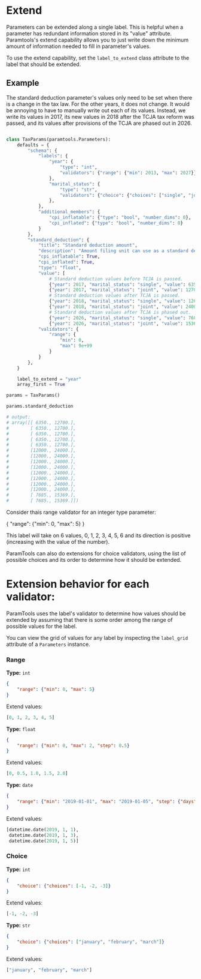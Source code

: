 # Extend

Parameters can be extended along a single label. This is helpful when a parameter has redundant information stored in its "value" attribute. Paramtools's extend capability allows you to just write down the minimum amount of information needed to fill in parameter's values.

To use the extend capability, set the `label_to_extend` class attribute to the label that should be extended.

## Example

The standard deduction parameter's values only need to be set when there is a change in the tax law. For the other years, it does not change. It would be annoying to have to manually write out each of its values. Instead, we write its values in 2017, its new values in 2018 after the TCJA tax reform was passed, and its values after provisions of the TCJA are phased out in 2026.

```python

class TaxParams(paramtools.Parameters):
    defaults = {
        "schema": {
            "labels": {
                "year": {
                    "type": "int",
                    "validators": {"range": {"min": 2013, "max": 2027}}
                },
                "marital_status": {
                    "type": "str",
                    "validators": {"choice": {"choices": ["single", "joint"]}}
                },
            },
            "additional_members": {
                "cpi_inflatable": {"type": "bool", "number_dims": 0},
                "cpi_inflated": {"type": "bool", "number_dims": 0}
            }
        },
        "standard_deduction": {
            "title": "Standard deduction amount",
            "description": "Amount filing unit can use as a standard deduction.",
            "cpi_inflatable": True,
            "cpi_inflated": True,
            "type": "float",
            "value": [
                # Standard deduction values before TCJA is passed.
                {"year": 2017, "marital_status": "single", "value": 6350},
                {"year": 2017, "marital_status": "joint", "value": 12700},
                # Standard deduction values after TCJA is passed.
                {"year": 2018, "marital_status": "single", "value": 12000},
                {"year": 2018, "marital_status": "joint", "value": 24000},
                # Standard deduction values after TCJA is phased out.
                {"year": 2026, "marital_status": "single", "value": 7685},
                {"year": 2026, "marital_status": "joint", "value": 15369}],
            "validators": {
                "range": {
                    "min": 0,
                    "max": 9e+99
                }
            }
        },
    }

    label_to_extend = "year"
    array_first = True

params = TaxParams()

params.standard_deduction

# output:
# array([[ 6350., 12700.],
#        [ 6350., 12700.],
#        [ 6350., 12700.],
#        [ 6350., 12700.],
#        [ 6350., 12700.],
#        [12000., 24000.],
#        [12000., 24000.],
#        [12000., 24000.],
#        [12000., 24000.],
#        [12000., 24000.],
#        [12000., 24000.],
#        [12000., 24000.],
#        [12000., 24000.],
#        [ 7685., 15369.],
#        [ 7685., 15369.]])
```

 Consider thais range validator for an integer type parameter:

{
    "range": {"min": 0, "max": 5}
}

This label will take on 6 values, 0, 1, 2, 3, 4, 5, 6 and its direction is positive (increasing with the value of the number).

ParamTools can also do extensions for choice validators, using the list of possible choices and its order to determine how it should be extended.


# Extension behavior for each validator:

ParamTools uses the label's validator to determine how values should be extended by assuming that there is some order among the range of possible values for the label.

You can view the grid of values for any label by inspecting the `label_grid` attribute of a `Parameters` instance.

### Range

**Type:** `int`

```json
{
    "range": {"min": 0, "max": 5}
}
```

Extend values:

```python
[0, 1, 2, 3, 4, 5]
```

**Type:** `float`

```json
{
    "range": {"min": 0, "max": 2, "step": 0.5}
}
```

Extend values:

```python
[0, 0.5, 1.0, 1.5, 2.0]
```

**Type:** `date`

```json
{
    "range": {"min": "2019-01-01", "max": "2019-01-05", "step": {"days": 2}}
}
```

Extend values:

```python
[datetime.date(2019, 1, 1),
 datetime.date(2019, 1, 3),
 datetime.date(2019, 1, 5)]
 ```

### Choice

**Type:** `int`

```json
{
    "choice": {"choices": [-1, -2, -3]}
}
```

Extend values:

```python
[-1, -2, -3]
```

**Type:** `str`

```json
{
    "choice": {"choices": ["january", "february", "march"]}
}
```

Extend values:

```python
["january", "february", "march"]
```